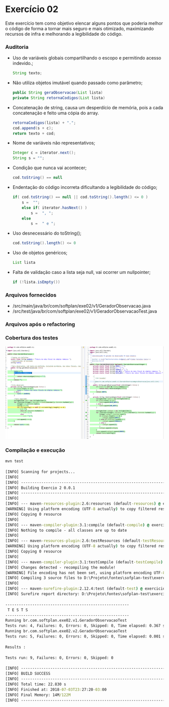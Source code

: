 # Exercício 02
Este exercício tem como objetivo elencar alguns pontos que poderia melhor o código de forma a tornar mais seguro e mais otimizado, maximizando recursos de infra e melhorando a legibilidade do código.
### Auditoria
* Uso de variáveis globais compartilhando o escopo e permitindo acesso indevido.;
	```java
	String texto;
	```
* Não utiliza objetos imutável quando passado como parâmetro;
	```java
	public String geraObservacao(List lista)
	private String retornaCodigos(List lista)
	```
* Concatenação de string, causa um desperdício de memória, pois a cada concatenação e feito uma cópia do array.
	```java
	retornaCodigos(lista) + ".";
	cod.append(s + c);
	return texto + cod;
	```
* Nome de variáveis não representativos;
	```java
	Integer c = iterator.next();
	String s = "";
	```
* Condição que nunca vai acontecer; 
	```java
	cod.toString() == null
	```
* Endentação do código incorreta dificultando a legibilidade do código; 
	```java
	if( cod.toString() == null || cod.toString().length() <= 0 )
		s =  "";
		else if( iterator.hasNext() )
			s =  ", ";
		else
			s =  " e ";
	```
* Uso desnecessário do toString();
	```java
	cod.toString().length() <= 0
	```
* Uso de objetos genéricos;
	```java
	List lista
	```
* Falta de validação caso a lista seja null, vai ocorrer um nullpointer;
	```java
	if (!lista.isEmpty()) 
	```
### Arquivos fornecidos

* /src/main/java/br/com/softplan/exe02/v1/GeradorObservacao.java
* /src/test/java/br/com/softplan/exe02/v1/GeradorObservacaoTest.java

### Arquivos após o refactoring

### Cobertura dos testes
![Cobertura de teste V1 e V2 ](./cobertura.png)
### Compilação e execução
```cmd
mvn test

[INFO] Scanning for projects...
[INFO]                                                                         
[INFO] ------------------------------------------------------------------------
[INFO] Building Exercio 2 0.0.1
[INFO] ------------------------------------------------------------------------
[INFO] 
[INFO] --- maven-resources-plugin:2.6:resources (default-resources) @ exercicio-02 ---
[WARNING] Using platform encoding (UTF-8 actually) to copy filtered resources, i.e. build is platform dependent!
[INFO] Copying 0 resource
[INFO] 
[INFO] --- maven-compiler-plugin:3.1:compile (default-compile) @ exercicio-02 ---
[INFO] Nothing to compile - all classes are up to date
[INFO] 
[INFO] --- maven-resources-plugin:2.6:testResources (default-testResources) @ exercicio-02 ---
[WARNING] Using platform encoding (UTF-8 actually) to copy filtered resources, i.e. build is platform dependent!
[INFO] Copying 0 resource
[INFO] 
[INFO] --- maven-compiler-plugin:3.1:testCompile (default-testCompile) @ exercicio-02 ---
[INFO] Changes detected - recompiling the module!
[WARNING] File encoding has not been set, using platform encoding UTF-8, i.e. build is platform dependent!
[INFO] Compiling 3 source files to D:\Projeto\fontes\sofplan-test\exercicio-02\target\test-classes
[INFO] 
[INFO] --- maven-surefire-plugin:2.12.4:test (default-test) @ exercicio-02 ---
[INFO] Surefire report directory: D:\Projeto\fontes\sofplan-test\exercicio-02\target\surefire-reports

-------------------------------------------------------
 T E S T S
-------------------------------------------------------
Running br.com.softplan.exe02.v1.GeradorObservacaoTest
Tests run: 4, Failures: 0, Errors: 0, Skipped: 0, Time elapsed: 0.367 sec
Running br.com.softplan.exe02.v2.GeradorObservacaoTest
Tests run: 5, Failures: 0, Errors: 0, Skipped: 0, Time elapsed: 0.001 sec

Results :

Tests run: 9, Failures: 0, Errors: 0, Skipped: 0

[INFO] ------------------------------------------------------------------------
[INFO] BUILD SUCCESS
[INFO] ------------------------------------------------------------------------
[INFO] Total time: 22.830 s
[INFO] Finished at: 2018-07-03T23:27:20-03:00
[INFO] Final Memory: 14M/122M
[INFO] ------------------------------------------------------------------------

```	



